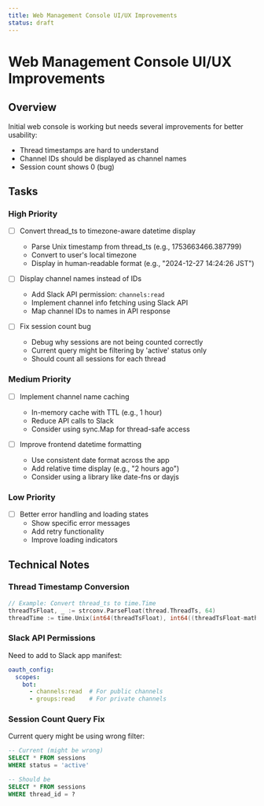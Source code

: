 ```yaml
---
title: Web Management Console UI/UX Improvements
status: draft
---
```


# Web Management Console UI/UX Improvements

## Overview

Initial web console is working but needs several improvements for better usability:
- Thread timestamps are hard to understand
- Channel IDs should be displayed as channel names
- Session count shows 0 (bug)

## Tasks

### High Priority

- [ ] Convert thread_ts to timezone-aware datetime display
  - Parse Unix timestamp from thread_ts (e.g., 1753663466.387799)
  - Convert to user's local timezone
  - Display in human-readable format (e.g., "2024-12-27 14:24:26 JST")

- [ ] Display channel names instead of IDs
  - Add Slack API permission: `channels:read`
  - Implement channel info fetching using Slack API
  - Map channel IDs to names in API response

- [ ] Fix session count bug
  - Debug why sessions are not being counted correctly
  - Current query might be filtering by 'active' status only
  - Should count all sessions for each thread

### Medium Priority

- [ ] Implement channel name caching
  - In-memory cache with TTL (e.g., 1 hour)
  - Reduce API calls to Slack
  - Consider using sync.Map for thread-safe access

- [ ] Improve frontend datetime formatting
  - Use consistent date format across the app
  - Add relative time display (e.g., "2 hours ago")
  - Consider using a library like date-fns or dayjs

### Low Priority

- [ ] Better error handling and loading states
  - Show specific error messages
  - Add retry functionality
  - Improve loading indicators

## Technical Notes

### Thread Timestamp Conversion
```go
// Example: Convert thread_ts to time.Time
threadTsFloat, _ := strconv.ParseFloat(thread.ThreadTs, 64)
threadTime := time.Unix(int64(threadTsFloat), int64((threadTsFloat-math.Floor(threadTsFloat))*1e9))
```

### Slack API Permissions
Need to add to Slack app manifest:
```yaml
oauth_config:
  scopes:
    bot:
      - channels:read  # For public channels
      - groups:read    # For private channels
```

### Session Count Query Fix
Current query might be using wrong filter:
```sql
-- Current (might be wrong)
SELECT * FROM sessions
WHERE status = 'active'

-- Should be
SELECT * FROM sessions
WHERE thread_id = ?
```